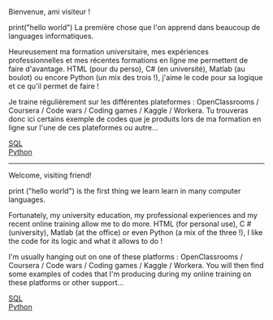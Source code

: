 Bienvenue, ami visiteur !

print("hello world")
La première chose que l'on apprend dans beaucoup de languages informatiques.

Heureusement ma formation universitaire, mes expériences professionnelles et mes récentes formations en ligne me permettent de faire d'avantage.
HTML (pour du perso), C# (en université), Matlab (au boulot) ou encore Python (un mix des trois !), j'aime le code pour sa logique et ce qu'il permet de faire !

Je traine régulièrement sur les différentes plateformes : OpenClassrooms / Coursera / Code wars / Coding games / Kaggle / Workera.
Tu trouveras donc ici certains exemple de codes que je produits lors de ma formation en ligne sur l'une de ces plateformes ou autre...

<a href = "https://github.com/Condefruit/Code/tree/main/SQL">SQL</a>  
<a href = "https://github.com/Condefruit/Code/tree/main/Python"> Python</a>
  
-----------------------------------------------------------------------------

Welcome, visiting friend!

print ("hello world") is the first thing we learn learn in many computer languages.

Fortunately, my university education, my professional experiences and my recent online training allow me to do more.
HTML (for personal use), C # (university), Matlab (at the office) or even Python (a mix of the three !), I like the code for its logic and what it allows to do !

I'm usually hanging out on one of these platforms : OpenClassrooms / Coursera / Code wars / Coding games / Kaggle / Workera.
You will then find some examples of codes that I'm producing during my online training on these platforms or other support...

<a href = "https://github.com/Condefruit/Code/tree/main/SQL">SQL</a>  
<a href = "https://github.com/Condefruit/Code/tree/main/Python"> Python</a>
